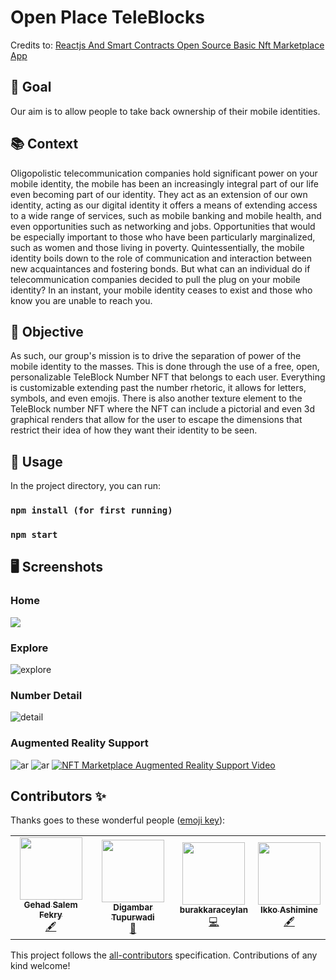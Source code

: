 # Open Place TeleBlocks

Credits to: [Reactjs And Smart Contracts Open Source Basic Nft Marketplace App](https://github.com/yessGlory17/nft-marketplace)


## 🎯 Goal

<p>
Our aim is to allow people to take back ownership of their mobile identities. 

## 📚 Context
Oligopolistic telecommunication companies hold significant power on your mobile identity, the mobile has been an increasingly integral part of our life even becoming part of our identity. They act as an extension of our own identity, acting as our digital identity it offers a means of extending access to a wide range of services, such as mobile banking and mobile health, and even opportunities such as networking and jobs. Opportunities that would be especially important to those who have been particularly marginalized, such as women and those living in poverty. Quintessentially, the mobile identity boils down to the role of communication and interaction between new acquaintances and fostering bonds. But what can an individual do if telecommunication companies decided to pull the plug on your mobile identity? In an instant, your mobile identity ceases to exist and those who know you are unable to reach you. 

## 💪 Objective

As such, our group's mission is to drive the separation of power of the mobile identity to the masses. This is done through the use of a free, open, personalizable TeleBlock Number NFT that belongs to each user. Everything is customizable extending past the number rhetoric, it allows for letters, symbols, and even emojis. There is also another texture element to the TeleBlock number NFT where the NFT can include a pictorial and even 3d graphical renders that allow for the user to escape the dimensions that restrict their idea of how they want their identity to be seen.
 
## 🔮 Usage
In the project directory, you can run:

### `npm install (for first running)`
### `npm start`


## 🖥️ Screenshots 

### Home

![](docs/images/home.png)

### Explore

![explore](docs/images/explore.png)

### Number Detail
![detail](docs/images/nft-detail.png)

### Augmented Reality Support
![ar](https://user-images.githubusercontent.com/52113663/158027335-daa154ab-4f15-4cdb-82b8-9cabd4f415e9.png)
![ar](https://user-images.githubusercontent.com/52113663/158027735-91607437-b157-4076-996f-e0825745fbaf.png)
[![NFT Marketplace Augmented Reality Support Video](https://res.cloudinary.com/marcomontalbano/image/upload/v1647124081/video_to_markdown/images/youtube--Ch-1Hmz1NwU-c05b58ac6eb4c4700831b2b3070cd403.jpg)](https://www.youtube.com/watch?v=Ch-1Hmz1NwU "NFT Marketplace Augmented Reality Support Video")


## Contributors ✨

Thanks goes to these wonderful people ([emoji key](https://allcontributors.org/docs/en/emoji-key)):

<!-- ALL-CONTRIBUTORS-LIST:START - Do not remove or modify this section -->
<!-- prettier-ignore-start -->
<!-- markdownlint-disable -->
<table>
  <tr>
    <td align="center"><a href="https://github.com/GehadSalemFekry"><img src="https://avatars.githubusercontent.com/u/57755639?v=4?s=100" width="100px;" alt=""/><br /><sub><b>Gehad Salem Fekry</b></sub></a><br /><a href="#content-GehadSalemFekry" title="Content">🖋</a></td>
    <td align="center"><a href="https://github.com/digambar-t7"><img src="https://avatars.githubusercontent.com/u/92970968?v=4?s=100" width="100px;" alt=""/><br /><sub><b>Digambar Tupurwadi</b></sub></a><br /><a href="https://github.com/yessGlory17/nft-marketplace/issues?q=author%3Adigambar-t7" title="Bug reports">🐛</a></td>
    <td align="center"><a href="https://github.com/burakkaraceylan"><img src="https://avatars.githubusercontent.com/u/84451726?v=4?s=100" width="100px;" alt=""/><br /><sub><b>burakkaraceylan</b></sub></a><br /><a href="https://github.com/yessGlory17/nft-marketplace/commits?author=burakkaraceylan" title="Code">💻</a></td>
    <td align="center"><a href="https://bandism.net/"><img src="https://avatars.githubusercontent.com/u/22633385?v=4?s=100" width="100px;" alt=""/><br /><sub><b>Ikko Ashimine</b></sub></a><br /><a href="#content-eltociear" title="Content">🖋</a></td>
  </tr>
</table>

<!-- markdownlint-restore -->
<!-- prettier-ignore-end -->

<!-- ALL-CONTRIBUTORS-LIST:END -->

This project follows the [all-contributors](https://github.com/all-contributors/all-contributors) specification. Contributions of any kind welcome!
